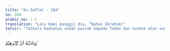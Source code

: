 ```yaml
---
title: "As-Saffat - 104"
no: 104
arabic_no: ١٠٤
translation: "Lalu Kami panggil dia, “Wahai Ibrahim!"
tafsir: "Tatkala keduanya sudah pasrah kepada Tuhan dan tunduk atas segala kehendak-Nya, kemudian Ismail berlutut dan menelungkupkan mukanya ke tanah sehingga Ibrahim tidak melihat lagi wajah anaknya itu. Ismail sengaja melakukan hal itu agar ayahnya tidak melihat wajahnya. Dengan demikian Nabi Ibrahim bisa dengan cepat menyelesaikan pekerjaannya. Nabi Ibrahim mulai menghunus pisaunya untuk menyembelihnya. Pada waktu itu, datanglah suara malaikat dari belakangnya, yang diutus kepada Ibrahim, mengatakan bahwa tujuan perintah Allah melalui mimpi itu sudah terlaksana dengan ditelungkupkannya Ismail untuk disembelih. Tindakan Ibrahim itu merupakan ketaatan yang tulus ikhlas kepada perintah dan ketentuan Allah. Sesudah malaikat menyampaikan wahyu itu, maka keduanya bergembira dan mengucapkan syukur kepada Allah yang menganugerahkan kenikmatan dan kekuatan jiwa untuk menghadapi ujian yang berat itu. Kepada keduanya Allah memberikan pahala dan ganjaran yang setimpal karena telah menunjukkan ketaatan yang tulus ikhlas. Mereka dapat mengatasi perasaan kebapakan semata-mata untuk menjunjung perintah Allah.\n\nMenurut riwayat A.hmad dari Ibnu 'Abbas, tatkala Ibrahim diperintahkan untuk melakukan ibadah sa'i, datanglah setan menggoda. Setan mencoba berlomba dengannya, tetapi Ibrahim berhasil mendahuluinya sampai ke Jumrah Aqabah. Setan menggodanya lagi, tetapi Ibrahim melemparinya dengan batu tujuh kali hingga dia lari. Pada waktu jumratul wustha datang lagi setan menggodanya, tetapi dilempari oleh Ibrahim tujuh kali. Kemudian Ibrahim menyuruh anaknya menelungkupkan mukanya untuk segera disembelih. Ismail waktu itu sedang mengenakan baju gamis (panjang) putih. Dia berkata kepada bapaknya, \"Wahai bapakku, tidak ada kain untuk mengafaniku kecuali baju gamisku ini, maka lepaskanlah supaya kamu dengan gamisku dapat mengafaniku.\" Maka Ibrahim mulai menanggalkan baju gamis itu, tapi pada saat itulah ada suara di belakang menyerunya, \"Hai Ibrahim, kamu sudah melaksanakan dengan jujur mimpimu.\" Ibrahim segera berpaling, tiba-tiba seekor domba putih ada di hadapannya."
---
```


وَنَادَيْنٰهُ اَنْ يّٰٓاِبْرٰهِيْمُ ۙ
